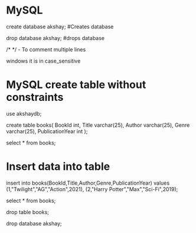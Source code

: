 # MySQL

create database akshay;   #Creates database

drop database akshay;   #drops database

/*     */     - To comment multiple lines

windows it is in case_sensitive

# MySQL create table without constraints

use akshaydb;

create table books(
   BookId int,
   Title varchar(25),
   Author varchar(25),
   Genre varchar(25),
   PublicationYear int
);

select * from books;


# Insert data into table

insert into books(BookId,Title,Author,Genre,PublicationYear)
values
(1,"Twilight","AG","Action",2021),
(2,"Harry Potter","Max","Sci-Fi",2019);

select * from books;

drop table books;

drop database akshay;

